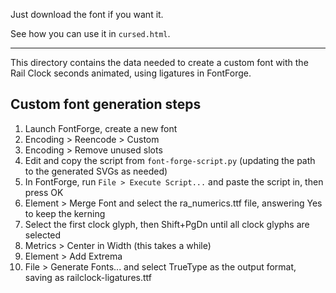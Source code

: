 Just download the font if you want it.

See how you can use it in `cursed.html`.

---

This directory contains the data needed to create a custom font with the Rail Clock seconds animated, using ligatures in FontForge.

## Custom font generation steps

1. Launch FontForge, create a new font
2. Encoding > Reencode > Custom
3. Encoding > Remove unused slots
4. Edit and copy the script from `font-forge-script.py` (updating the path to the generated SVGs as needed)
5. In FontForge, run `File > Execute Script...` and paste the script in, then press OK
6. Element > Merge Font and select the ra_numerics.ttf file, answering Yes to keep the kerning
7. Select the first clock glyph, then Shift+PgDn until all clock glyphs are selected
8. Metrics > Center in Width (this takes a while)
9. Element > Add Extrema
10. File > Generate Fonts... and select TrueType as the output format, saving as railclock-ligatures.ttf
